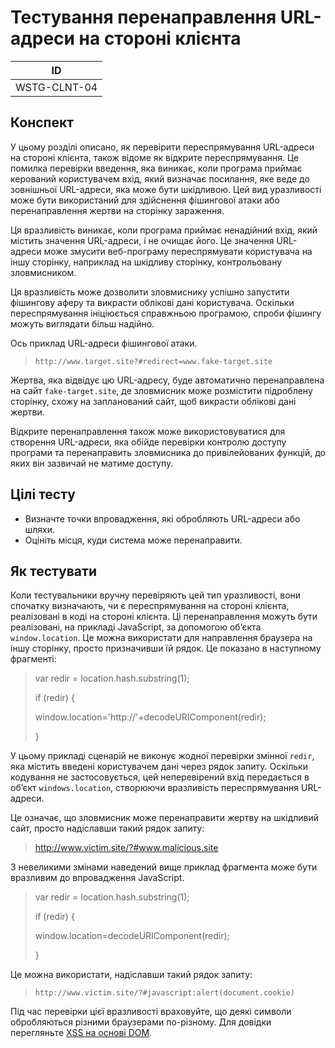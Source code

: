 # Тестування перенаправлення URL-адреси на стороні клієнта

|ID|
|:---:|
|WSTG-CLNT-04|

## Конспект

У цьому розділі описано, як перевірити переспрямування URL-адреси на стороні клієнта, також відоме як відкрите переспрямування. Це помилка перевірки введення, яка виникає, коли програма приймає керований користувачем вхід, який визначає посилання, яке веде до зовнішньої URL-адреси, яка може бути шкідливою. Цей вид уразливості може бути використаний для здійснення фішингової атаки або перенаправлення жертви на сторінку зараження.

Ця вразливість виникає, коли програма приймає ненадійний вхід, який містить значення URL-адреси, і не очищає його. Це значення URL-адреси може змусити веб-програму переспрямувати користувача на іншу сторінку, наприклад на шкідливу сторінку, контрольовану зловмисником.

Ця вразливість може дозволити зловмиснику успішно запустити фішингову аферу та викрасти облікові дані користувача. Оскільки переспрямування ініціюється справжньою програмою, спроби фішингу можуть виглядати більш надійно.

Ось приклад URL-адреси фішингової атаки.

> `http://www.target.site?#redirect=www.fake-target.site`

Жертва, яка відвідує цю URL-адресу, буде автоматично перенаправлена ​​на сайт `fake-target.site`, де зловмисник може розмістити підроблену сторінку, схожу на запланований сайт, щоб викрасти облікові дані жертви.

Відкрите перенаправлення також може використовуватися для створення URL-адреси, яка обійде перевірки контролю доступу програми та перенаправить зловмисника до привілейованих функцій, до яких він зазвичай не матиме доступу.

## Цілі тесту

* Визначте точки впровадження, які обробляють URL-адреси або шляхи.
* Оцініть місця, куди система може перенаправити.

## Як тестувати

Коли тестувальники вручну перевіряють цей тип уразливості, вони спочатку визначають, чи є переспрямування на стороні клієнта, реалізовані в коді на стороні клієнта. Ці перенаправлення можуть бути реалізовані, на прикладі JavaScript, за допомогою об’єкта `window.location`. Це можна використати для направлення браузера на іншу сторінку, просто призначивши їй рядок. Це показано в наступному фрагменті:

> var redir = location.hash.substring(1);
>
> if (redir) {
>
>   window.location='http://'+decodeURIComponent(redir);
>
> }

У цьому прикладі сценарій не виконує жодної перевірки змінної `redir`, яка містить введені користувачем дані через рядок запиту. Оскільки кодування не застосовується, цей неперевірений вхід передається в об’єкт `windows.location`, створюючи вразливість переспрямування URL-адреси.

Це означає, що зловмисник може перенаправити жертву на шкідливий сайт, просто надіславши такий рядок запиту:

> http://www.victim.site/?#www.malicious.site

З невеликими змінами наведений вище приклад фрагмента може бути вразливим до впровадження JavaScript.

> var redir = location.hash.substring(1);
> 
> if (redir) {
> 
>   window.location=decodeURIComponent(redir);
> 
> }

Це можна використати, надіславши такий рядок запиту:

> `http://www.victim.site/?#javascript:alert(document.cookie)`

Під час перевірки цієї вразливості враховуйте, що деякі символи обробляються різними браузерами по-різному. Для довідки перегляньте [XSS на основі DOM](https://owasp.org/www-community/attacks/DOM_Based_XSS).
